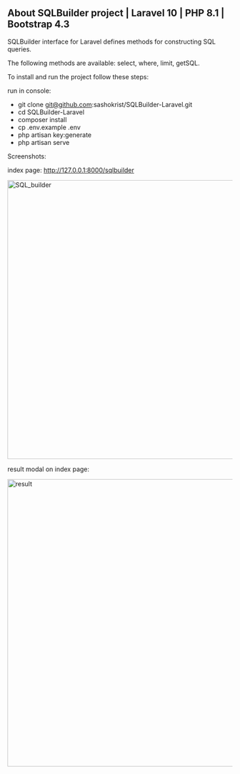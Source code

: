 ## About SQLBuilder project | Laravel 10 | PHP 8.1 | Bootstrap 4.3

SQLBuilder interface for Laravel defines methods for constructing SQL queries.

The following methods are available: select, where, limit, getSQL.

To install and run the project follow these steps:

run in console: 
- git clone git@github.com:sashokrist/SQLBuilder-Laravel.git
- cd SQLBuilder-Laravel
- composer install
- cp .env.example .env
- php artisan key:generate
- php artisan serve

Screenshots:

index page: http://127.0.0.1:8000/sqlbuilder

<img width="625" alt="SQL_builder" src="https://github.com/sashokrist/SQLBuilder-Laravel/assets/11788009/14f959df-55e5-4a30-8861-97d5fab0ced7">


result modal on index page:

<img width="644" alt="result" src="https://github.com/sashokrist/SQLBuilder-Laravel/assets/11788009/1b72e441-c797-4744-8517-859cafb75890">



